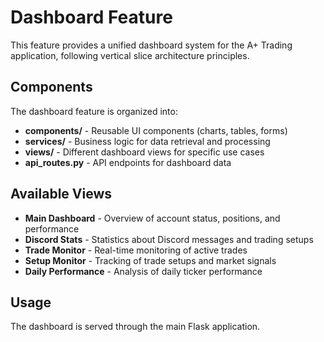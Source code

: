 
# Dashboard Feature

This feature provides a unified dashboard system for the A+ Trading application, following vertical slice architecture principles.

## Components

The dashboard feature is organized into:

- **components/** - Reusable UI components (charts, tables, forms)
- **services/** - Business logic for data retrieval and processing
- **views/** - Different dashboard views for specific use cases
- **api_routes.py** - API endpoints for dashboard data

## Available Views

- **Main Dashboard** - Overview of account status, positions, and performance
- **Discord Stats** - Statistics about Discord messages and trading setups
- **Trade Monitor** - Real-time monitoring of active trades
- **Setup Monitor** - Tracking of trade setups and market signals
- **Daily Performance** - Analysis of daily ticker performance

## Usage

The dashboard is served through the main Flask application.
